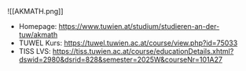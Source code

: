 ![[AKMATH.png]]
- Homepage: https://www.tuwien.at/studium/studieren-an-der-tuw/akmath
- TUWEL Kurs: https://tuwel.tuwien.ac.at/course/view.php?id=75033
- TISS LVS: https://tiss.tuwien.ac.at/course/educationDetails.xhtml?dswid=2980&dsrid=828&semester=2025W&courseNr=101A27